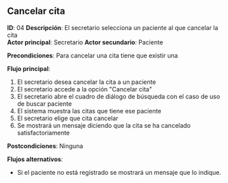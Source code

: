 ## Cancelar cita
 
**ID**: 04 **Descripción**: El secretario selecciona un paciente al que cancelar la cita  
**Actor principal**: Secretario
**Actor secundario**: Paciente
 
**Precondiciones**: Para cancelar una cita tiene que existir una
 
**Flujo principal**:
1. El secretario desea cancelar la cita a un paciente
2. El secretario accede a la opción "Cancelar cita"
1. El secretario abre el cuadro de diálogo de búsqueda con el caso de uso de buscar paciente
4. El sistema muestra las citas que tiene ese paciente
5. El secretario elige que cita cancelar
7. Se mostrará un mensaje diciendo que la cita se ha cancelado satisfactoriamente
 
**Postcondiciones**:  Ninguna
 
**Flujos alternativos**:  
* Si el paciente no está registrado se mostrará un mensaje que lo indique.
